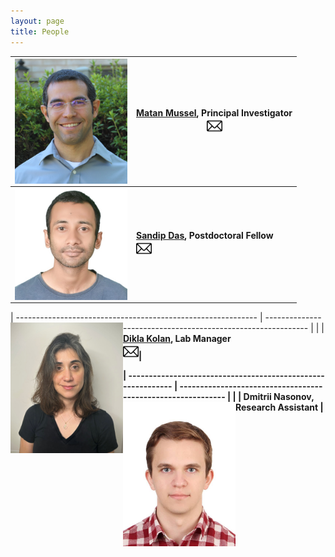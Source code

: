 ```yaml
---
layout: page
title: People
---
```


| <img align="left" src="/assets/img/MatanMussel.jpg" width='180'> | [Matan Mussel](/pages/people/MatanMussel), Principal Investigator <br> [<img src="/assets/img/envelope.jpg" width="25" height="25">](mailto:mmussel@univ.haifa.ac.il) |
| ------------------------------------------------------------ | ------------------------------------------------------------ |
| <img align="left" src="/assets/img/SandipDas.jpg" width='180'> | <b>[Sandip Das](/pages/people/SandipDas), Postdoctoral Fellow<b/>     <br> [<img src="/assets/img/envelope.jpg" width="25" height="25">](mailto:sdas01@campus.haifa.ac.il)             |

| ------------------------------------------------------------ | ------------------------------------------------------------ |
| <img align="left" src="/assets/img/DiklaKolan.jpg" width='180'> | <b>[Dikla Kolan](/pages/people/DiklaKolan), Lab Manager<b/>                      &nbsp;  &nbsp; &nbsp; &nbsp;  &nbsp; &nbsp; &nbsp;  &nbsp; <br> [<img src="/assets/img/envelope.jpg" width="25" height="25">](mailto:dkolan@univ.haifa.ac.il)|

| ------------------------------------------------------------ | ------------------------------------------------------------ |
| <img align="left" src="/assets/img/DmitriiNasonov.jpeg" width='180'> | <b> Dmitrii Nasonov, Research Assistant<b/>&nbsp;|

